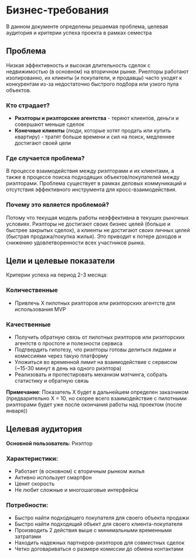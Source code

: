 # Бизнес-требования

В данном документе определены решаемая проблема, целевая аудитория и критерии успеха проекта в рамках семестра

## Проблема

Низкая эффективность и высокая длительность сделок с недвижимостью (в основном) на вторичном рынке. Риелторы работают изолированно, их клиенты (и покупатели, и продавцы) часто уходят к конкурентам из-за недостаточно быстрого подбора или узкого пула объектов.

### Кто страдает?

- **Риэлторы и риэлторские агентства** - теряют клиентов, деньги и совершают меньше сделок
- **Конечные клиенты** (люди, которые хотят продать или купить квартиру) - тратят больше времени и сил на поиск, медленнее достигают своей цели

### Где случается проблема?

В процессе взаимодействия между риэлторами и их клиентами, а также в процессе поиска подходящих объектов/покупателей между риэлторами. Проблема существует в рамках деловых коммуникаций и отсутствия эффективного инструмента для кросс-взаимодействия.

### Почему это является проблемой?

Потому что текущая модель работы неэффективна в текущих рыночных условиях. Риэлторы не достигают своих бизнес целей (больше и быстрее закрытых сделок), а клиенты не достигают своих личных целей (быстрая продажа/покупка жилья). Это приводит к потере доходов и снижению удовлетворенности всех участников рынка.

## Цели и целевые показатели

Критерии успеха на период 2-3 месяца:

### Количественные
- Привлечь X пилотных риэлторов или риэлторских агентств для использования MVP

### Качественные
- Получить обратную связь от пилотных риэлторов или риэлторских агентств о простоте и полезности сервиса
- Подтвердить гипотезу, что риэлторы готовы делиться лидами и комиссиями через такую платформу
- Уложиться во временной лимит на взаимодействие с сервисом (~15-30 минут в день на одного риэлтора)
- Реализовать и протестировать механизм мэтчинга, собрать статистику и обратную связь

**Примечание**: Показатель X будет в дальнейшем определен заказчиком (предварительно X = 10, но скорее всего взаимодействие с пилотными риэлторами будет уже после окончания работы над проектом (после января))

## Целевая аудитория

**Основной пользователь**: Риэлтор

### Характеристики:
- Работает (в основном) с вторичным рынком жилья
- Активно использует смартфон
- Ценит скорость
- Не любит сложные и многошаговые интерфейсы

### Потребности:
- Быстро найти подходящего покупателя для своего объекта продажи
- Быстро найти подходящий объект для своего клиента-покупателя
- Производить 2 действия выше с минимальными временными затратами
- Находить надежных партнеров-риэлторов для совместных сделок
- Четко договариваться о размере комиссии до обмена контактами